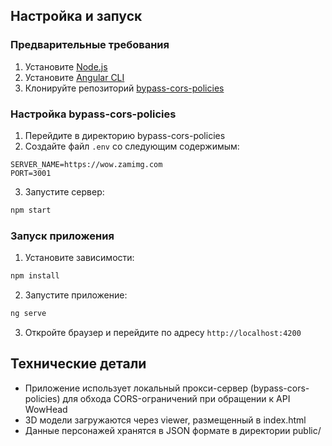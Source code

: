 ## Настройка и запуск

### Предварительные требования

1. Установите [Node.js](https://nodejs.org/)
2. Установите [Angular CLI](https://angular.io/cli)
3. Клонируйте репозиторий [bypass-cors-policies](https://github.com/Miorey/bypass-cors-policies)

### Настройка bypass-cors-policies

1. Перейдите в директорию bypass-cors-policies
2. Создайте файл `.env` со следующим содержимым:
```
SERVER_NAME=https://wow.zamimg.com
PORT=3001
```
3. Запустите сервер:
```bash
npm start
```

### Запуск приложения

1. Установите зависимости:
```bash
npm install
```

2. Запустите приложение:
```bash
ng serve
```

3. Откройте браузер и перейдите по адресу `http://localhost:4200`

## Технические детали

- Приложение использует локальный прокси-сервер (bypass-cors-policies) для обхода CORS-ограничений при обращении к API WowHead
- 3D модели загружаются через viewer, размещенный в index.html
- Данные персонажей хранятся в JSON формате в директории public/